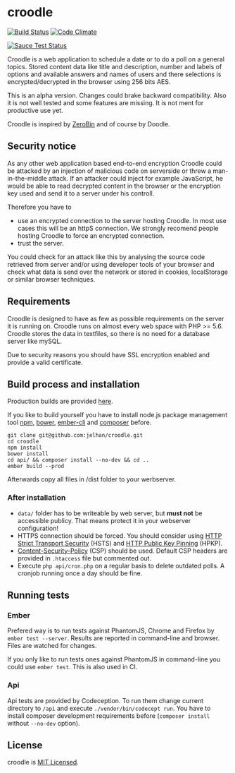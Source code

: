 # croodle

[![Build Status](https://travis-ci.org/jelhan/croodle.svg?branch=master)](https://travis-ci.org/jelhan/croodle)
[![Code Climate](https://codeclimate.com/github/jelhan/croodle/badges/gpa.svg)](https://codeclimate.com/github/jelhan/croodle)

[![Sauce Test Status](https://saucelabs.com/browser-matrix/jelhan.svg)](https://saucelabs.com/u/jelhan)

Croodle is a web application to schedule a date or to do a poll on a general topics. Stored content data like title and description, number and labels of options and available answers and names of users and there selections is encrypted/decrypted in the browser using 256 bits AES.

This is an alpha version. Changes could brake backward compatibility. Also it is not well tested and some features are missing. It is not ment for productive use yet.

Croodle is inspired by [ZeroBin](https://github.com/elrido/ZeroBin) and of course by Doodle.

## Security notice

As any other web application based end-to-end encryption Croodle could be attacked by an injection of malicious code on serverside or threw a man-in-the-middle attack. If an attacker could inject for example JavaScript, he would be able to read decrypted content in the browser or the encryption key used and send it to a server under his controll.

Therefore you have to
* use an encrypted connection to the server hosting Croodle. In most use cases this will be an httpS connection. We strongly recomend people hosting Croodle to force an encrypted connection.
* trust the server.

You could check for an attack like this by analysing the source code retrieved from server and/or using developer tools of your browser and check what data is send over the network or stored in cookies, localStorage or similar browser techniques.

## Requirements

Croodle is designed to have as few as possible requirements on the server it is running on. Croodle runs on almost every web space with PHP >= 5.6. Croodle stores the data in textfiles, so there is no need for a database server like mySQL.

Due to security reasons you should have SSL encryption enabled and provide a valid certificate.

## Build process and installation

Production builds are provided [here](https://github.com/jelhan/croodle/releases).

If you like to build yourself you have to install node.js package management tool [npm](https://www.npmjs.org/), [bower](http://bower.io/), [ember-cli](http://www.ember-cli.com/) and [composer](https://getcomposer.org/) before.

```shell
git clone git@github.com:jelhan/croodle.git
cd croodle
npm install
bower install
cd api/ && composer install --no-dev && cd ..
ember build --prod
```

Afterwards copy all files in /dist folder to your werbserver.

### After installation

* `data/` folder has to be writeable by web server, but **must not** be accessible publicy. That means protect it in your webserver configuration!
* HTTPS connection should be forced. You should consider using [HTTP Strict Transport Security](https://developer.mozilla.org/en-US/docs/Web/Security/HTTP_strict_transport_security) (HSTS) and [HTTP Public Key Pinning](https://developer.mozilla.org/en-US/docs/Web/Security/Public_Key_Pinning) (HPKP).
* [Content-Security-Policy](http://content-security-policy.com/) (CSP) should be used. Default CSP headers are provided in `.htaccess` file but commented out.
* Execute `php api/cron.php` on a regular basis to delete outdated polls. A cronjob running once a day should be fine.

## Running tests

### Ember
Prefered way is to run tests against PhantomJS, Chrome and Firefox
by `ember test --server`. Results are reported in command-line and
browser.
Files are watched for changes.

If you only like to run tests ones against PhantomJS in command-line
you could use `ember test`. This is also used in CI.

### Api
Api tests are provided by Codeception. To run them change current
directory to `/api` and execute `./vendor/bin/codecept run`. You have
to install composer development requirements before (`composer install`
without `--no-dev` option).

## License

croodle is [MIT Licensed](https://github.com/jelhan/croodle/blob/master/LICENSE).
